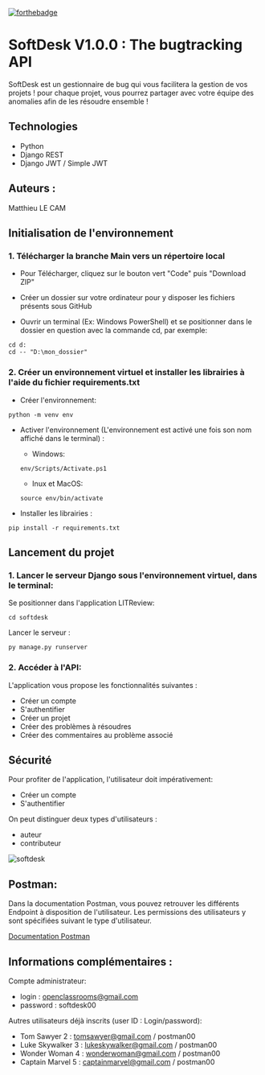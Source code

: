 [![forthebadge](https://forthebadge.com/images/badges/made-with-python.svg)](https://forthebadge.com)

# **SoftDesk V1.0.0** : The bugtracking API

SoftDesk est un gestionnaire de bug qui vous facilitera la gestion de vos projets ! pour chaque projet, vous pourrez partager avec votre équipe des anomalies afin de les résoudre ensemble !

## Technologies
- Python
- Django REST
- Django JWT / Simple JWT

## Auteurs :

Matthieu LE CAM

## **Initialisation de l'environnement**

### 1. Télécharger la branche Main vers un répertoire local

- Pour Télécharger, cliquez sur le bouton vert "Code" puis "Download ZIP"

- Créer un dossier sur votre ordinateur pour y disposer les fichiers présents sous GitHub

- Ouvrir un terminal (Ex: Windows PowerShell) et se positionner dans le dossier en question avec la commande cd, par exemple:

```
cd d:
cd -- "D:\mon_dossier"
```

### 2. Créer un environnement virtuel et installer les librairies à l'aide du fichier requirements.txt

- Créer l'environnement:


`python -m venv env`

- Activer l'environnement (L'environnement est activé une fois son nom affiché dans le terminal) : 

    - Windows:

    `env/Scripts/Activate.ps1` 

    - Inux et MacOS:  

    `source env/bin/activate`

- Installer les librairies : 

`pip install -r requirements.txt`

## **Lancement du projet**

### 1. Lancer le serveur Django sous l'environnement virtuel, dans le terminal:

Se positionner dans l'application LITReview:

`cd softdesk`

Lancer le serveur :

`py manage.py runserver`

### 2. Accéder à l'API:
L'application vous propose les fonctionnalités suivantes :
- Créer un compte
- S'authentifier
- Créer un projet
- Créer des problèmes à résoudres
- Créer des commentaires au problème associé
    
## Sécurité
Pour profiter de l'application, l'utilisateur doit impérativement:
- Créer un compte
- S'authentifier

On peut distinguer deux types d'utilisateurs :
- auteur
- contributeur

![softdesk](https://user-images.githubusercontent.com/85108007/161517479-1aee1310-93f6-4900-b479-4d585637d41f.png)

## Postman:
Dans la documentation Postman, vous pouvez retrouver les différents Endpoint à disposition de l'utilisateur.
Les permissions des utilisateurs y sont spécifiées suivant le type d'utilisateur.

[Documentation Postman](https://documenter.getpostman.com/view/18469824/UVysybcc)

## Informations complémentaires :

Compte administrateur:
- login : openclassrooms@gmail.com
- password : softdesk00

Autres utilisateurs déjà inscrits (user ID : Login/password):
- Tom Sawyer 2 : tomsawyer@gmail.com / postman00
- Luke Skywalker 3 : lukeskywalker@gmail.com / postman00
- Wonder Woman 4 : wonderwoman@gmail.com / postman00
- Captain Marvel 5 : captainmarvel@gmail.com / postman00